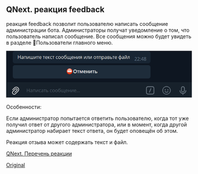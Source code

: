 ## QNext. реакция feedback

реакция feedback позволит пользователю написать сообщение администрации бота. Администраторы получат уведомление о том, что пользователь написал сообщение. Все сообщения можно будет увидеть в разделе 👥Пользователи главного меню.


![](./1.png)

Особенности: 

Если администратор попытается ответить пользователю, когда тот уже получил ответ от другого администратора, или в момент, когда другой администратор набирает текст ответа, он будет оповещён об этом.

Реакция отзыва может содержать текст и файл.

[QNext. Перечень реакции](/docs-test/reactions)
  
[Original](https://telegra.ph/QNext-admin-reaction-feedback-04-28)